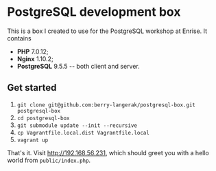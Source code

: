 # PostgreSQL development box

This is a box I created to use for the PostgreSQL workshop at Enrise. It contains 

* **PHP** 7.0.12;
* **Nginx** 1.10.2;
* **PostgreSQL** 9.5.5 -- both client and server.

## Get started

1. `git clone git@github.com:berry-langerak/postgresql-box.git postgresql-box`
1. `cd postgresql-box`
1. `git submodule update --init --recursive`
1. `cp Vagrantfile.local.dist Vagrantfile.local`
1. `vagrant up`

That's it. Visit http://192.168.56.231, which should greet you with a hello world 
from `public/index.php`.
